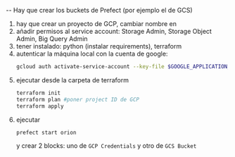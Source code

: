 -- Hay que crear los buckets de Prefect (por ejemplo el de GCS)

1) hay que crear un proyecto de GCP, cambiar nombre en 
2) añadir permisos al service account: Storage Admin, Storage Object Admin, Big Query Admin
3) tener instalado: python (instalar requirements), terraform
3) autenticar la máquina local con la cuenta de google: 
    ```bash
    gcloud auth activate-service-account --key-file $GOOGLE_APPLICATION_CREDENTIALS
    ```
4) ejecutar desde la carpeta de terraform
    ```bash
    terraform init
    terraform plan #poner project ID de GCP
    terraform apply
    ```
5) ejecutar 
    ```bash
    prefect start orion
    ```
    y crear 2 blocks: uno de `GCP Credentials` y otro de `GCS Bucket`
     

